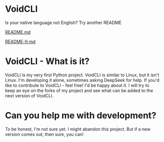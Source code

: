 # VoidCLI
Is your native language not English? Try another README

[README.md](https://github.com/w1ux/VoidCLI/blob/main/README.md)

[README-fr.md](https://github.com/w1ux/VoidCLI/blob/main/README-fr.md)

# VoidCLI - What is it?
VoidCLI is my very first Python project. VoidCLI is similar to Linux, but it isn't Linux. I'm developing it alone, sometimes asking DeepSeek for help. If you'd like to contribute to VoidCLI - feel free! I'd be happy about it. I will try to keep an eye on the forks of my project and see what can be added to the next version of VoidCLI.

# Can you help me with development?
To be honest, I'm not sure yet. I might abandon this project. But if a new version comes out, then sure, you can!
